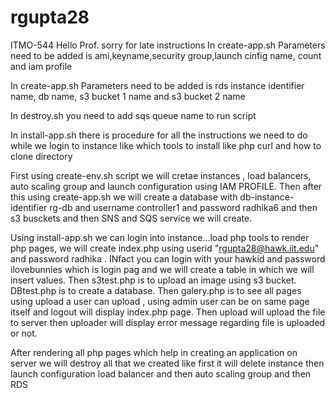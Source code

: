 # rgupta28
ITMO-544
Hello Prof.
sorry for late instructions
In create-app.sh
Parameters need to be added is
ami,keyname,security group,launch cinfig name, count and iam profile

In create-app.sh
Parameters need to be added is
rds instance identifier name, db name,  s3 bucket 1 name and s3 bucket 2 name

In destroy.sh 
you need to add sqs queue name to run script


In install-app.sh
there is procedure for all the instructions we need to do while we login to instance like which tools to install like php curl and how to clone directory

First using create-env.sh script we will cretae instances , load balancers, auto scaling group and launch configuration using IAM PROFILE.
Then after this using create-app.sh we will create a database with db-instance-identifier rg-db and username controller1 and password radhika6 and then s3 busckets and then SNS and SQS service we will create.

Using install-app.sh we can login into instance...load php tools to render php pages, we will create index.php using userid "rgupta28@hawk.iit.edu" and password radhika . INfact you can login with your hawkid and password ilovebunnies
which is login pag and we will create a table in which we will insert values.
Then s3test.php is to upload  an image using s3 bucket.
DBtest.php is to create a database.
Then galery.php is to see all pages using upload a user can upload , using admin user can be on same page itself and logout will display index.php page.
Then upload will upload the file to server
then uploader will display error message regarding file is uploaded or not.

After rendering all php pages which help in creating an application on server
we will destroy all that we created like first it will delete instance then launch configuration load balancer and then auto scaling group and then RDS
